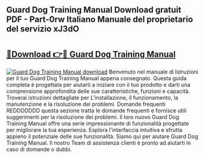 ## Guard Dog Training Manual Download gratuit PDF - Part-0rw Italiano Manuale del proprietario del servizio xJ3dO

# <h2><a href="http://dfbezl.blite.top/?on=Guard+Dog+Training+Manual">🔗Download 👉🔴 Guard Dog Training Manual</a></h2>

[![Guard Dog Training Manual download](https://i.imgur.com/lujVjoI.png)](http://dfbezl.blite.top/?on=Guard+Dog+Training+Manual)
Benvenuto nel manuale di Istruzioni per il tuo Guard Dog Training Manual appena consegnato. Questa guida completa è progettata per aiutarti a iniziare con il tuo prodotto e darti una comprensione approfondita delle sue caratteristiche, funzioni e capacità. Troverai istruzioni dettagliate per L'installazione, il funzionamento, la manutenzione e la risoluzione dei problemi. Domande frequenti REDDDDDDD questa sezione tratta le domande frequenti e fornisce utili suggerimenti per la risoluzione dei problemi. Il loro nuovo Guard Dog Training Manual offre una serie impressionante di funzionalità progettate per migliorare la tua esperienza. Esplora l'interfaccia intuitiva e sfrutta appieno il potenziale delle sue funzionalità. Siamo qui per aiutare Guard Dog Training Manual. Il nostro Team di assistenza clienti è pronto ad aiutarti in caso di domande o dubbi.
